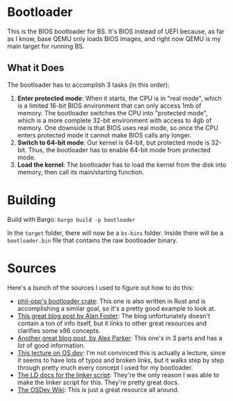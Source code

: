 # Bootloader

This is the BIOS bootloader for BS. It's BIOS instead of UEFI because, as far as I know, base QEMU only loads BIOS
images, and right now QEMU is my main target for running BS.

## What it Does

The bootloader has to accomplish 3 tasks (in this order):

1. **Enter protected mode**: When it starts, the CPU is in "real mode", which is a limited 16-bit BIOS environment that can only
access 1mb of memory. The bootloader switches the CPU into "protected mode", which is a more complete 32-bit environment
with access to 4gb of memory. One downside is that BIOS uses real mode, so once the CPU enters protected mode it cannot
make BIOS calls any longer.
2. **Switch to 64-bit mode**: Our kernel is 64-bit, but protected mode is 32-bit. Thus, the bootloader has to enable 64-bit
mode from protected mode.
3. **Load the kernel**: The bootloader has to load the kernel from the disk into memory, then call its main/starting function.

# Building

Build with Bargo: `bargo build -p bootloader`

In the `target` folder, there will now be a `bs-bins` folder. Inside there will be a `bootloader.bin` file
that contains the raw bootloader binary.
# Sources

Here's a bunch of the sources I used to figure out how to do this:

- [phil-opp's bootloader crate](https://github.com/rust-osdev/bootloader/blob/main/bios): This one is also written
in Rust and is accomplishing a similar goal, so it's a pretty good example to look at.
- [This great blog post by Alan Foster](https://www.alanfoster.me/posts/writing-a-bootloader/): The blog unfortunately
doesn't contain a ton of info itself, but it links to other great resources and clarifies some x86 concepts.
- [Another great blog post, by Alex Parker](http://3zanders.co.uk/2017/10/13/writing-a-bootloader/): This one's in 3
parts and has a *lot* of good information.
- [This lecture on OS dev](https://www.cs.bham.ac.uk/~exr/lectures/opsys/10_11/lectures/os-dev.pdf): I'm not convinced
this is actually a lecture, since it seems to have lots of typos and broken links, but it walks step by step through
pretty much every concept I used for my bootloader.
- [The LD docs for the linker script](https://sourceware.org/binutils/docs/ld/Scripts.html): They're the only reason I
was able to make the linker script for this. They're pretty great docs.
- [The OSDev Wiki](https://wiki.osdev.org): This is just a great resource all around.
